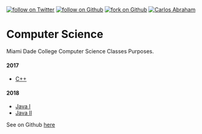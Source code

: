 
  <a href="https://twitter.com/intent/follow?screen_name=19cah">
        <img src="https://img.shields.io/twitter/follow/19cah.svg?style=social"
            alt="follow on Twitter"></a>
<a href="https://github.com/19cah">
        <img src="https://img.shields.io/github/followers/19cah.svg?style=social&label=Follow"
            alt="follow on Github"></a>
  <a href="https://github.com/19cah/mdc/fork">
        <img src="https://img.shields.io/github/forks/19cah/mdc.svg?style=social&label=Fork"
            alt="fork on Github"></a>
  <a href="https://github.com/19cah">
        <!-- Use git.io/19cah-bandge-->
        <img src="https://19cah.com/badge.svg"
             alt="Carlos Abraham"></a>

# Computer Science
Miami  Dade College Computer Science Classes Purposes.

#### 2017

- [C++](cpp)

#### 2018

- [Java I](java)
- [Java II](java-2)


See on Github [here](/19cah/mdc)
<!-- ->

